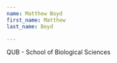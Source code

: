 ```yaml
---
name: Matthew Boyd
first_name: Matthew
last_name: Boyd

---
```

QUB - School of Biological Sciences
